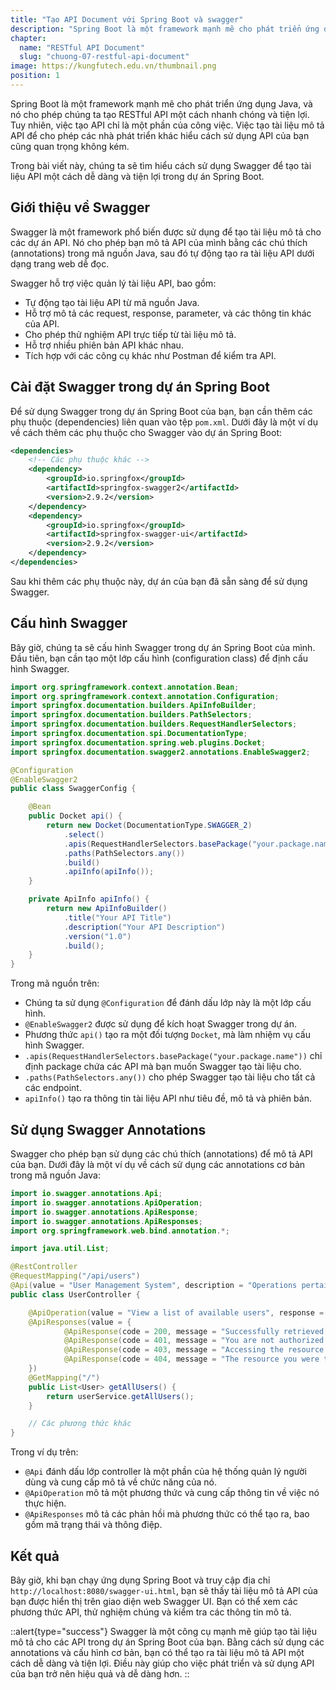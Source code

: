 ```yaml
---
title: "Tạo API Document với Spring Boot và swagger"
description: "Spring Boot là một framework mạnh mẽ cho phát triển ứng dụng Java, và nó cho phép chúng ta tạo RESTful API một cách nhanh chóng và tiện lợi. Tuy nhiên, việc tạo API chỉ là một phần của công việc"
chapter:
  name: "RESTful API Document"
  slug: "chuong-07-restful-api-document"
image: https://kungfutech.edu.vn/thumbnail.png
position: 1
---
```


Spring Boot là một framework mạnh mẽ cho phát triển ứng dụng Java, và nó cho phép chúng ta tạo RESTful API một cách nhanh chóng và tiện lợi. Tuy nhiên, việc tạo API chỉ là một phần của công việc. Việc tạo tài liệu mô tả API để cho phép các nhà phát triển khác hiểu cách sử dụng API của bạn cũng quan trọng không kém.

Trong bài viết này, chúng ta sẽ tìm hiểu cách sử dụng Swagger để tạo tài liệu API một cách dễ dàng và tiện lợi trong dự án Spring Boot.

## Giới thiệu về Swagger

Swagger là một framework phổ biến được sử dụng để tạo tài liệu mô tả cho các dự án API. Nó cho phép bạn mô tả API của mình bằng các chú thích (annotations) trong mã nguồn Java, sau đó tự động tạo ra tài liệu API dưới dạng trang web dễ đọc.

Swagger hỗ trợ việc quản lý tài liệu API, bao gồm:

- Tự động tạo tài liệu API từ mã nguồn Java.
- Hỗ trợ mô tả các request, response, parameter, và các thông tin khác của API.
- Cho phép thử nghiệm API trực tiếp từ tài liệu mô tả.
- Hỗ trợ nhiều phiên bản API khác nhau.
- Tích hợp với các công cụ khác như Postman để kiểm tra API.

## Cài đặt Swagger trong dự án Spring Boot

Để sử dụng Swagger trong dự án Spring Boot của bạn, bạn cần thêm các phụ thuộc (dependencies) liên quan vào tệp `pom.xml`. Dưới đây là một ví dụ về cách thêm các phụ thuộc cho Swagger vào dự án Spring Boot:

```xml
<dependencies>
    <!-- Các phụ thuộc khác -->
    <dependency>
        <groupId>io.springfox</groupId>
        <artifactId>springfox-swagger2</artifactId>
        <version>2.9.2</version>
    </dependency>
    <dependency>
        <groupId>io.springfox</groupId>
        <artifactId>springfox-swagger-ui</artifactId>
        <version>2.9.2</version>
    </dependency>
</dependencies>
```

Sau khi thêm các phụ thuộc này, dự án của bạn đã sẵn sàng để sử dụng Swagger.

## Cấu hình Swagger

Bây giờ, chúng ta sẽ cấu hình Swagger trong dự án Spring Boot của mình. Đầu tiên, bạn cần tạo một lớp cấu hình (configuration class) để định cấu hình Swagger.

```java
import org.springframework.context.annotation.Bean;
import org.springframework.context.annotation.Configuration;
import springfox.documentation.builders.ApiInfoBuilder;
import springfox.documentation.builders.PathSelectors;
import springfox.documentation.builders.RequestHandlerSelectors;
import springfox.documentation.spi.DocumentationType;
import springfox.documentation.spring.web.plugins.Docket;
import springfox.documentation.swagger2.annotations.EnableSwagger2;

@Configuration
@EnableSwagger2
public class SwaggerConfig {

    @Bean
    public Docket api() {
        return new Docket(DocumentationType.SWAGGER_2)
            .select()
            .apis(RequestHandlerSelectors.basePackage("your.package.name"))
            .paths(PathSelectors.any())
            .build()
            .apiInfo(apiInfo());
    }

    private ApiInfo apiInfo() {
        return new ApiInfoBuilder()
            .title("Your API Title")
            .description("Your API Description")
            .version("1.0")
            .build();
    }
}
```

Trong mã nguồn trên:

- Chúng ta sử dụng `@Configuration` để đánh dấu lớp này là một lớp cấu hình.
- `@EnableSwagger2` được sử dụng để kích hoạt Swagger trong dự án.
- Phương thức `api()` tạo ra một đối tượng `Docket`, mà làm nhiệm vụ cấu hình Swagger.
- `.apis(RequestHandlerSelectors.basePackage("your.package.name"))` chỉ định package chứa các API mà bạn muốn Swagger tạo tài liệu cho.
- `.paths(PathSelectors.any())` cho phép Swagger tạo tài liệu cho tất cả các endpoint.
- `apiInfo()` tạo ra thông tin tài liệu API như tiêu đề, mô tả và phiên bản.

## Sử dụng Swagger Annotations

Swagger cho phép bạn sử dụng các chú thích (annotations) để mô tả API của bạn. Dưới đây là một ví dụ về cách sử dụng các annotations cơ bản trong mã nguồn Java:

```java
import io.swagger.annotations.Api;
import io.swagger.annotations.ApiOperation;
import io.swagger.annotations.ApiResponse;
import io.swagger.annotations.ApiResponses;
import org.springframework.web.bind.annotation.*;

import java.util.List;

@RestController
@RequestMapping("/api/users")
@Api(value = "User Management System", description = "Operations pertaining to user management")
public class UserController {

    @ApiOperation(value = "View a list of available users", response = List.class)
    @ApiResponses(value = {
            @ApiResponse(code = 200, message = "Successfully retrieved list"),
            @ApiResponse(code = 401, message = "You are not authorized to view the resource"),
            @ApiResponse(code = 403, message = "Accessing the resource you were trying to reach is forbidden"),
            @ApiResponse(code = 404, message = "The resource you were trying to reach is not found")
    })
    @GetMapping("/")
    public List<User> getAllUsers() {
        return userService.getAllUsers();
    }

    // Các phương thức khác
}
```

Trong ví dụ trên:

- `@Api` đánh dấu lớp controller là một phần của hệ thống quản lý người dùng và cung cấp mô tả về chức năng của nó.
- `@ApiOperation` mô tả một phương thức và cung cấp thông tin về việc nó thực hiện.
- `@ApiResponses` mô tả các phản hồi mà phương thức có thể tạo ra, bao gồm mã trạng thái và thông điệp.

## Kết quả

Bây giờ, khi bạn chạy ứng dụng Spring Boot và truy cập địa chỉ `http://localhost:8080/swagger-ui.html`, bạn sẽ thấy tài liệu mô tả API của bạn được hiển thị trên giao diện web Swagger UI. Bạn có thể xem các phương thức API, thử nghiệm chúng và kiểm tra các thông tin mô tả.

::alert{type="success"}
Swagger là một công cụ mạnh mẽ giúp tạo tài liệu mô tả cho các API trong dự án Spring Boot của bạn. Bằng cách sử dụng các annotations và cấu hình cơ bản, bạn có thể tạo ra tài liệu mô tả API một cách dễ dàng và tiện lợi. Điều này giúp cho việc phát triển và sử dụng API của bạn trở nên hiệu quả và dễ dàng hơn.
::
